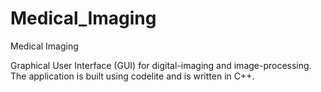 # Medical_Imaging
Medical Imaging

Graphical User Interface (GUI) for digital-imaging and image-processing. The application is built using codelite and is written in C++. 
